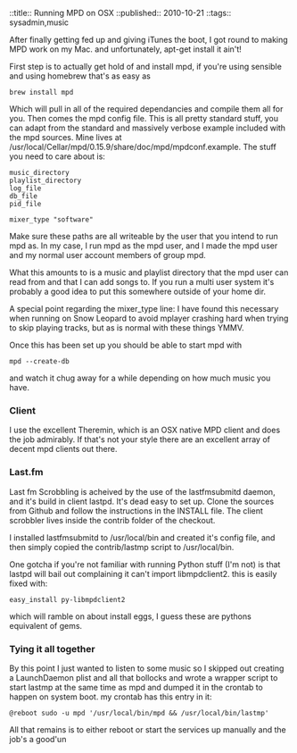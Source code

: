 ::title::       Running MPD on OSX
::published::   2010-10-21
::tags::        sysadmin,music

After finally getting fed up and giving iTunes the boot, I got round to making MPD work on my Mac. and unfortunately, apt-get install it ain't!

First step is to actually get hold of and install mpd, if you're using sensible and using homebrew that's as easy as

    brew install mpd

Which will pull in all of the required dependancies and compile them all for you. Then comes the mpd config file. This is all pretty standard stuff, you can adapt from the standard and massively verbose example included with the mpd sources. Mine lives at /usr/local/Cellar/mpd/0.15.9/share/doc/mpd/mpdconf.example. The stuff you need to care about is:

    music_directory
    playlist_directory
    log_file
    db_file
    pid_file
    
    mixer_type "software"
  
Make sure these paths are all writeable by the user that you intend to run mpd as. In my case, I run mpd as the mpd user, and I made the mpd user and my normal user account members of group mpd.

What this amounts to is a music and playlist directory that the mpd user can read from and that I can add songs to. If you run a multi user system it's probably a good idea to put this somewhere outside of your home dir.

A special point regarding the mixer_type line: I have found this necessary when running on Snow Leopard to avoid mplayer crashing hard when trying to skip playing tracks, but as is normal with these things YMMV.

Once this has been set up you should be able to start mpd with 

    mpd --create-db

and watch it chug away for a while depending on how much music you have.

<h3>Client</h3>

I use the excellent Theremin, which is an OSX native MPD client and does the job admirably. If that's not your style there are an excellent array of decent mpd clients out there.

<h3>Last.fm</h3>

Last fm Scrobbling is acheived by the use of the lastfmsubmitd daemon, and it's build in client lastpd. It's dead easy to set up. Clone the sources from Github and follow the instructions in the INSTALL file. The client scrobbler lives inside the contrib folder of the checkout.

I installed lastfmsubmitd to /usr/local/bin and created it's config file, and then simply copied the contrib/lastmp script to /usr/local/bin.

One gotcha if you're not familiar with running Python stuff (I'm not) is that lastpd will bail out complaining it can't import libmpdclient2. this is easily fixed with:

    easy_install py-libmpdclient2

which will ramble on about install eggs, I guess these are pythons equivalent of gems.

<h3>Tying it all together</h3>

By this point I just wanted to listen to some music so I skipped out creating a LaunchDaemon plist and all that bollocks and wrote a wrapper script to start lastmp at the same time as mpd and dumped it in the crontab to happen on system boot. my crontab has this entry in it:

    @reboot sudo -u mpd '/usr/local/bin/mpd && /usr/local/bin/lastmp'

All that remains is to either reboot or start the services up manually and the job's a good'un 